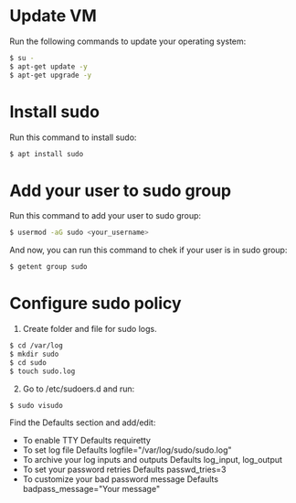 # Update VM

Run the following commands to update your operating system:

```bash
$ su -
$ apt-get update -y
$ apt-get upgrade -y
```

# Install sudo

Run this command to install sudo:

```bash
$ apt install sudo
```

# Add your user to sudo group

Run this command to add your user to sudo group:

```bash
$ usermod -aG sudo <your_username>
```
And now, you can run this command to chek if your user is in sudo group:

```bash
$ getent group sudo
```

# Configure sudo policy

1. Create folder and file for sudo logs.
```bash
$ cd /var/log
$ mkdir sudo
$ cd sudo
$ touch sudo.log
```

2. Go to /etc/sudoers.d and run:

```bash
$ sudo visudo
```

Find the Defaults section and add/edit:

- To enable TTY  Defaults        requiretty
- To set log file Defaults        logfile="/var/log/sudo/sudo.log"
- To archive your log inputs and outputs  Defaults        log_input, log_output
- To set your password retries Defaults        passwd_tries=3
- To customize your bad password message Defaults        badpass_message="Your message"